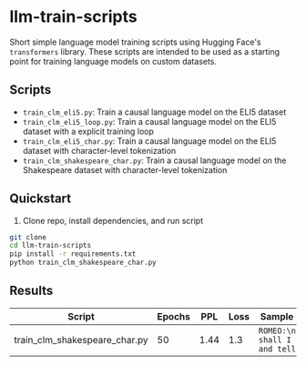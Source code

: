 # llm-train-scripts

Short simple language model training scripts using Hugging Face's `transformers` library. These scripts are intended to be used as a starting point for training language models on custom datasets.

## Scripts

- `train_clm_eli5.py`: Train a causal language model on the ELI5 dataset
- `train_clm_eli5_loop.py`: Train a causal language model on the ELI5 dataset with a explicit training loop
- `train_clm_eli5_char.py`: Train a causal language model on the ELI5 dataset with character-level tokenization
- `train_clm_shakespeare_char.py`: Train a causal language model on the Shakespeare dataset with character-level tokenization

## Quickstart

1. Clone repo, install dependencies, and run script

```bash
git clone
cd llm-train-scripts
pip install -r requirements.txt
python train_clm_shakespeare_char.py
```

## Results

| Script                        | Epochs | PPL  | Loss | Sample Output                                  |
| ----------------------------- | ------ | ---- | ---- | ---------------------------------------------- |
| train_clm_shakespeare_char.py | 50     | 1.44 | 1.3  | `ROMEO:\n\nWhat, shall I groan and tell thee?` |
